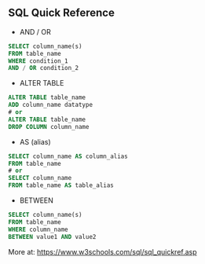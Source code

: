 ## SQL Quick Reference

- AND / OR
```sql
SELECT column_name(s)
FROM table_name
WHERE condition_1
AND / OR condition_2
```
- ALTER TABLE
```sql
ALTER TABLE table_name
ADD column_name datatype
# or
ALTER TABLE table_name
DROP COLUMN column_name
```
- AS (alias)
```sql
SELECT column_name AS column_alias
FROM table_name
# or
SELECT column_name
FROM table_name AS table_alias
```
- BETWEEN
```sql
SELECT column_name(s)
FROM table_name
WHERE column_name
BETWEEN value1 AND value2
```

More at: https://www.w3schools.com/sql/sql_quickref.asp
